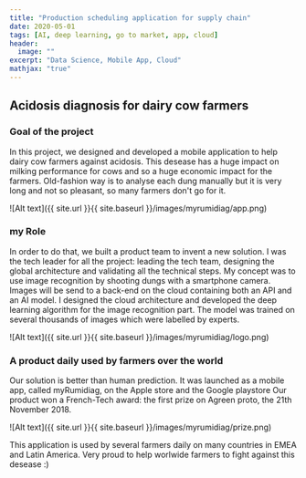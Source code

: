 ```yaml
---
title: "Production scheduling application for supply chain"
date: 2020-05-01
tags: [AI, deep learning, go to market, app, cloud]
header:
  image: ""
excerpt: "Data Science, Mobile App, Cloud"
mathjax: "true"
---
```


## Acidosis diagnosis for dairy cow farmers

### Goal of the project
In this project, we designed and developed a mobile application to help dairy cow farmers against acidosis.
This desease has a huge impact on milking performance for cows and so a huge economic impact for the farmers.
Old-fashion way is to analyse each dung manually  but it is very long and not so pleasant, so many farmers don't go for it.

![Alt text]({{ site.url }}{{ site.baseurl }}/images/myrumidiag/app.png)

### my Role
In order to do that, we built a product team to invent a new solution. 
I was the tech leader for all the project: leading the tech team, designing the global architecture and validating all the technical steps.
My concept was to use image recognition by shooting dungs with a smartphone camera. 
Images will be send to a back-end on the cloud containing both an API and an AI model.
I designed the cloud architecture and developed the deep learning algorithm for the image recognition part.
The model was trained on several thousands of images which were labelled by experts. 

![Alt text]({{ site.url }}{{ site.baseurl }}/images/myrumidiag/logo.png)

### A product daily used by farmers over the world
Our solution is better than human prediction. 
It was launched as a mobile app, called myRumidiag, on the Apple store and the Google playstore
Our product won a French-Tech award: the first prize on Agreen proto, the 21th November 2018. 

![Alt text]({{ site.url }}{{ site.baseurl }}/images/myrumidiag/prize.png)

This application is used by several farmers daily on many countries in EMEA and Latin America. 
Very proud to help worlwide farmers to fight against this desease :)
